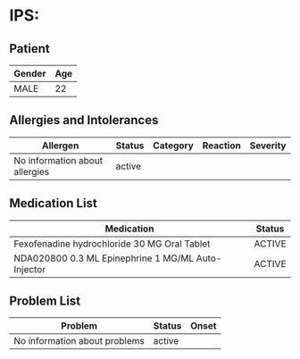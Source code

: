 # IPS:

## Patient

|Gender|Age|
|---|---|
|MALE|22|

## Allergies and Intolerances

|Allergen|Status|Category|Reaction|Severity|
|---|---|---|---|---|
|No information about allergies|active||||

## Medication List

|Medication|Status|
|---|---|
|Fexofenadine hydrochloride 30 MG Oral Tablet|ACTIVE|
|NDA020800 0.3 ML Epinephrine 1 MG/ML Auto-Injector|ACTIVE|

## Problem List

|Problem|Status|Onset|
|---|---|---|
|No information about problems|active||
